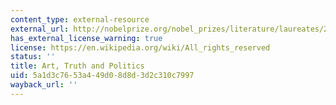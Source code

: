 ```yaml
---
content_type: external-resource
external_url: http://nobelprize.org/nobel_prizes/literature/laureates/2005/pinter-lecture.html
has_external_license_warning: true
license: https://en.wikipedia.org/wiki/All_rights_reserved
status: ''
title: Art, Truth and Politics
uid: 5a1d3c76-53a4-49d0-8d8d-3d2c310c7997
wayback_url: ''
---
```

